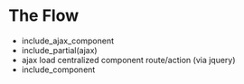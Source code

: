 The Flow
====
- include_ajax_component
- include_partial(ajax)
- ajax load centralized component route/action (via jquery)
- include_component
